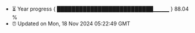 - ⏳ Year progress { ██████████████████████████▁▁▁▁ } 88.04 %
- ⏰ Updated on Mon, 18 Nov 2024 05:22:49 GMT

